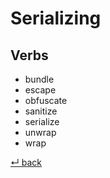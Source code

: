 # Serializing

## Verbs

  - bundle
  - escape
  - obfuscate
  - sanitize
  - serialize
  - unwrap
  - wrap

[↵ back](../README.md)

